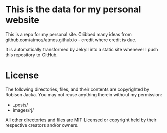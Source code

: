 This is the data for my personal website
========================================

This is a repo for my personal site. Cribbed many ideas from github.com/atmos/atmos.github.io - credit where credit is due.

It is automatically transformed by Jekyll into a static site whenever I push this repository to GitHub.

License
=======
The following directories, files, and their contents are copyrighted by Robison Jacka.  You may not reuse anything therein without my permission:

*   _posts/
*   images/rj/

All other directories and files are MIT Licensed or copyright held by their respective creators and/or owners.
